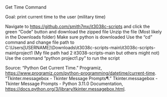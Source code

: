 Get Time Command

Goal: print current time to the user (military time)

Navigate to https://github.com/smith7mx/it3038c-scripts and click the green “Code” button and download the zipped file
Unzip the file (Most likely in the Downloads folder)
Make sure python is downloaded
Use the “cd” command and change file path to C:\Users\[USERNAME]\Downloads\it3038c-scripts-main\it3038c-scripts-main\project1 (My file path had 2 it3038-scripts-main but others might not)
Use the command “python project1.py” to run the script

Source: “Python Get Current Time.” Programiz, https://www.programiz.com/python-programming/datetime/current-time. 
“Tkinter.messagebox - Tkinter Message Prompts¶.” Tkinter.messagebox - Tkinter Message Prompts - Python 3.11.0 Documentation, https://docs.python.org/3/library/tkinter.messagebox.html. 

